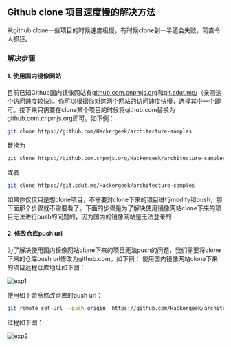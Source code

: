 ## Github clone 项目速度慢的解决方法

从github clone一些项目的时候速度极慢，有时候clone到一半还会失败，简直令人抓狂。

### 解决步骤

#### 1. 使用国内镜像网站

目前已知Github国内镜像网站有[github.com.cnpmjs.org](https://github.com.cnpmjs.org/)和[git.sdut.me/](https://git.sdut.me/)（亲测这个访问速度较快）。你可以根据你对这两个网站的访问速度快慢，选择其中一个即可。接下来只需要在clone某个项目的时候将github.com替换为github.com.cnpmjs.org即可。如下例：

```bash
git clone https://github.com/Hackergeek/architecture-samples
```

替换为

```bash
git clone https://github.com.cnpmjs.org/Hackergeek/architecture-samples
```

或者

```bash
git clone https://git.sdut.me/Hackergeek/architecture-samples
```

如果你仅仅只是想clone项目，不需要对clone下来的项目进行modify和push，那下面那个步骤就不需要看了。下面的步骤是为了解决使用镜像网站clone下来的项目无法进行push的问题的，因为国内的镜像网站是无法登录的

#### 2. 修改仓库push url

为了解决使用国内镜像网站clone下来的项目无法push的问题，我们需要将clone下来的仓库push url修改为github.com。如下例：
使用国内镜像网站clone下来的项目远程仓库地址如下图：

![exp1](/Users/sherlock/Desktop/notes/allPics/Git/exp1.png)

使用如下命令修改仓库的push url：

```bash
git remote set-url --push origin  https://github.com/Hackergeek/architectu
```

过程如下图：

![exp2](/Users/sherlock/Desktop/notes/allPics/Git/exp2.png)